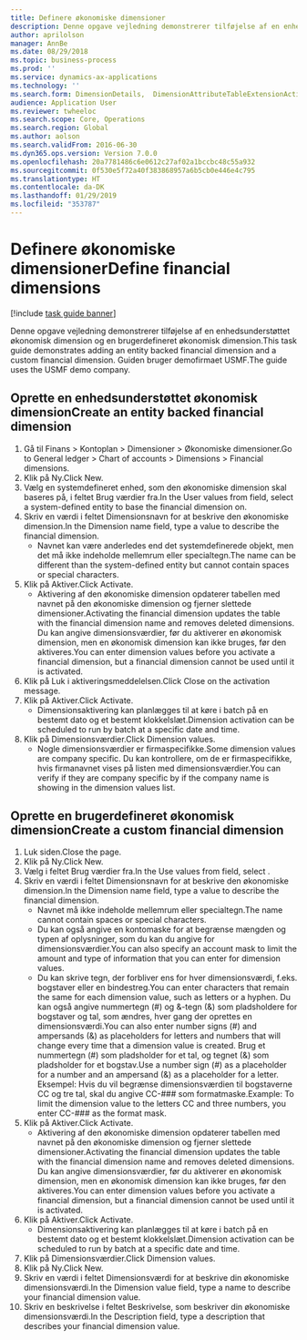 ```yaml
---
title: Definere økonomiske dimensioner
description: Denne opgave vejledning demonstrerer tilføjelse af en enhedsunderstøttet økonomisk dimension og en brugerdefineret økonomisk dimension.
author: aprilolson
manager: AnnBe
ms.date: 08/29/2018
ms.topic: business-process
ms.prod: ''
ms.service: dynamics-ax-applications
ms.technology: ''
ms.search.form: DimensionDetails,  DimensionAttributeTableExtensionActivate, DimensionValueDetails
audience: Application User
ms.reviewer: twheeloc
ms.search.scope: Core, Operations
ms.search.region: Global
ms.author: aolson
ms.search.validFrom: 2016-06-30
ms.dyn365.ops.version: Version 7.0.0
ms.openlocfilehash: 20a7781486c6e0612c27af02a1bccbc48c55a932
ms.sourcegitcommit: 0f530e5f72a40f383868957a6b5cb0e446e4c795
ms.translationtype: HT
ms.contentlocale: da-DK
ms.lasthandoff: 01/29/2019
ms.locfileid: "353787"
---
```

# <a name="define-financial-dimensions"></a><span data-ttu-id="9b44a-103">Definere økonomiske dimensioner</span><span class="sxs-lookup"><span data-stu-id="9b44a-103">Define financial dimensions</span></span>

[!include [task guide banner](../../includes/task-guide-banner.md)]

<span data-ttu-id="9b44a-104">Denne opgave vejledning demonstrerer tilføjelse af en enhedsunderstøttet økonomisk dimension og en brugerdefineret økonomisk dimension.</span><span class="sxs-lookup"><span data-stu-id="9b44a-104">This task guide demonstrates adding an entity backed financial dimension and a custom financial dimension.</span></span>  <span data-ttu-id="9b44a-105">Guiden bruger demofirmaet USMF.</span><span class="sxs-lookup"><span data-stu-id="9b44a-105">The guide uses the USMF demo company.</span></span>


## <a name="create-an-entity-backed-financial-dimension"></a><span data-ttu-id="9b44a-106">Oprette en enhedsunderstøttet økonomisk dimension</span><span class="sxs-lookup"><span data-stu-id="9b44a-106">Create an entity backed financial dimension</span></span>
1. <span data-ttu-id="9b44a-107">Gå til Finans > Kontoplan > Dimensioner > Økonomiske dimensioner.</span><span class="sxs-lookup"><span data-stu-id="9b44a-107">Go to General ledger > Chart of accounts > Dimensions > Financial dimensions.</span></span>
2. <span data-ttu-id="9b44a-108">Klik på Ny.</span><span class="sxs-lookup"><span data-stu-id="9b44a-108">Click New.</span></span>
3. <span data-ttu-id="9b44a-109">Vælg en systemdefineret enhed, som den økonomiske dimension skal baseres på, i feltet Brug værdier fra.</span><span class="sxs-lookup"><span data-stu-id="9b44a-109">In the User values from field, select a system-defined entity to base the financial dimension on.</span></span> 
4. <span data-ttu-id="9b44a-110">Skriv en værdi i feltet Dimensionsnavn for at beskrive den økonomiske dimension.</span><span class="sxs-lookup"><span data-stu-id="9b44a-110">In the Dimension name field, type a value to describe the financial dimension.</span></span>
    * <span data-ttu-id="9b44a-111">Navnet kan være anderledes end det systemdefinerede objekt, men det må ikke indeholde mellemrum eller specialtegn.</span><span class="sxs-lookup"><span data-stu-id="9b44a-111">The name can be different than the system-defined entity but cannot contain spaces or special characters.</span></span>  
5. <span data-ttu-id="9b44a-112">Klik på Aktiver.</span><span class="sxs-lookup"><span data-stu-id="9b44a-112">Click Activate.</span></span>
    * <span data-ttu-id="9b44a-113">Aktivering af den økonomiske dimension opdaterer tabellen med navnet på den økonomiske dimension og fjerner slettede dimensioner.</span><span class="sxs-lookup"><span data-stu-id="9b44a-113">Activating the financial dimension updates the table with the financial dimension name and removes deleted dimensions.</span></span> <span data-ttu-id="9b44a-114">Du kan angive dimensionsværdier, før du aktiverer en økonomisk dimension, men en økonomisk dimension kan ikke bruges, før den aktiveres.</span><span class="sxs-lookup"><span data-stu-id="9b44a-114">You can enter dimension values before you activate a financial dimension, but a financial dimension cannot be used until it is activated.</span></span>  
6. <span data-ttu-id="9b44a-115">Klik på Luk i aktiveringsmeddelelsen.</span><span class="sxs-lookup"><span data-stu-id="9b44a-115">Click Close on the activation message.</span></span>
7. <span data-ttu-id="9b44a-116">Klik på Aktiver.</span><span class="sxs-lookup"><span data-stu-id="9b44a-116">Click Activate.</span></span>
    * <span data-ttu-id="9b44a-117">Dimensionsaktivering kan planlægges til at køre i batch på en bestemt dato og et bestemt klokkelslæt.</span><span class="sxs-lookup"><span data-stu-id="9b44a-117">Dimension activation can be scheduled to run by batch at a specific date and time.</span></span>  
8. <span data-ttu-id="9b44a-118">Klik på Dimensionsværdier.</span><span class="sxs-lookup"><span data-stu-id="9b44a-118">Click Dimension values.</span></span>
    * <span data-ttu-id="9b44a-119">Nogle dimensionsværdier er firmaspecifikke.</span><span class="sxs-lookup"><span data-stu-id="9b44a-119">Some dimension values are company specific.</span></span> <span data-ttu-id="9b44a-120">Du kan kontrollere, om de er firmaspecifikke, hvis firmanavnet vises på listen med dimensionsværdier.</span><span class="sxs-lookup"><span data-stu-id="9b44a-120">You can verify if they are company specific by if the company name is showing in the dimension values list.</span></span>  

## <a name="create-a-custom-financial-dimension"></a><span data-ttu-id="9b44a-121">Oprette en brugerdefineret økonomisk dimension</span><span class="sxs-lookup"><span data-stu-id="9b44a-121">Create a custom financial dimension</span></span>
1. <span data-ttu-id="9b44a-122">Luk siden.</span><span class="sxs-lookup"><span data-stu-id="9b44a-122">Close the page.</span></span>
2. <span data-ttu-id="9b44a-123">Klik på Ny.</span><span class="sxs-lookup"><span data-stu-id="9b44a-123">Click New.</span></span>
3. <span data-ttu-id="9b44a-124">Vælg <Custom dimension> i feltet Brug værdier fra.</span><span class="sxs-lookup"><span data-stu-id="9b44a-124">In the Use values from field, select <Custom dimension>.</span></span>
4. <span data-ttu-id="9b44a-125">Skriv en værdi i feltet Dimensionsnavn for at beskrive den økonomiske dimension.</span><span class="sxs-lookup"><span data-stu-id="9b44a-125">In the Dimension name field, type a value to describe the financial dimension.</span></span>
    * <span data-ttu-id="9b44a-126">Navnet må ikke indeholde mellemrum eller specialtegn.</span><span class="sxs-lookup"><span data-stu-id="9b44a-126">The name cannot contain spaces or special characters.</span></span>  
    * <span data-ttu-id="9b44a-127">Du kan også angive en kontomaske for at begrænse mængden og typen af oplysninger, som du kan du angive for dimensionsværdier.</span><span class="sxs-lookup"><span data-stu-id="9b44a-127">You can also specify an account mask to limit the amount and type of information that you can enter for dimension values.</span></span>   
    * <span data-ttu-id="9b44a-128">Du kan skrive tegn, der forbliver ens for hver dimensionsværdi, f.eks. bogstaver eller en bindestreg.</span><span class="sxs-lookup"><span data-stu-id="9b44a-128">You can enter characters that remain the same for each dimension value, such as letters or a hyphen.</span></span> <span data-ttu-id="9b44a-129">Du kan også angive nummertegn (#) og &-tegn (&) som pladsholdere for bogstaver og tal, som ændres, hver gang der oprettes en dimensionsværdi.</span><span class="sxs-lookup"><span data-stu-id="9b44a-129">You can also enter number signs (#) and ampersands (&) as placeholders for letters and numbers that will change every time that a dimension value is created.</span></span> <span data-ttu-id="9b44a-130">Brug et nummertegn (#) som pladsholder for et tal, og tegnet (&) som pladsholder for et bogstav.</span><span class="sxs-lookup"><span data-stu-id="9b44a-130">Use a number sign (#) as a placeholder for a number and an ampersand (&) as a placeholder for a letter.</span></span>  <span data-ttu-id="9b44a-131">Eksempel: Hvis du vil begrænse dimensionsværdien til bogstaverne CC og tre tal, skal du angive CC-### som formatmaske.</span><span class="sxs-lookup"><span data-stu-id="9b44a-131">Example: To limit the dimension value to the letters CC and three numbers, you enter CC-### as the format mask.</span></span>  
5. <span data-ttu-id="9b44a-132">Klik på Aktiver.</span><span class="sxs-lookup"><span data-stu-id="9b44a-132">Click Activate.</span></span>
    * <span data-ttu-id="9b44a-133">Aktivering af den økonomiske dimension opdaterer tabellen med navnet på den økonomiske dimension og fjerner slettede dimensioner.</span><span class="sxs-lookup"><span data-stu-id="9b44a-133">Activating the financial dimension updates the table with the financial dimension name and removes deleted dimensions.</span></span> <span data-ttu-id="9b44a-134">Du kan angive dimensionsværdier, før du aktiverer en økonomisk dimension, men en økonomisk dimension kan ikke bruges, før den aktiveres.</span><span class="sxs-lookup"><span data-stu-id="9b44a-134">You can enter dimension values before you activate a financial dimension, but a financial dimension cannot be used until it is activated.</span></span>  
6. <span data-ttu-id="9b44a-135">Klik på Aktiver.</span><span class="sxs-lookup"><span data-stu-id="9b44a-135">Click Activate.</span></span>
    * <span data-ttu-id="9b44a-136">Dimensionsaktivering kan planlægges til at køre i batch på en bestemt dato og et bestemt klokkelslæt.</span><span class="sxs-lookup"><span data-stu-id="9b44a-136">Dimension activation can be scheduled to run by batch at a specific date and time.</span></span>  
7. <span data-ttu-id="9b44a-137">Klik på Dimensionsværdier.</span><span class="sxs-lookup"><span data-stu-id="9b44a-137">Click Dimension values.</span></span>
8. <span data-ttu-id="9b44a-138">Klik på Ny.</span><span class="sxs-lookup"><span data-stu-id="9b44a-138">Click New.</span></span>
9. <span data-ttu-id="9b44a-139">Skriv en værdi i feltet Dimensionsværdi for at beskrive din økonomiske dimensionsværdi.</span><span class="sxs-lookup"><span data-stu-id="9b44a-139">In the Dimension value field, type a name to describe your financial dimension value.</span></span>
10. <span data-ttu-id="9b44a-140">Skriv en beskrivelse i feltet Beskrivelse, som beskriver din økonomiske dimensionsværdi.</span><span class="sxs-lookup"><span data-stu-id="9b44a-140">In the Description field, type a description that describes your financial dimension value.</span></span>

